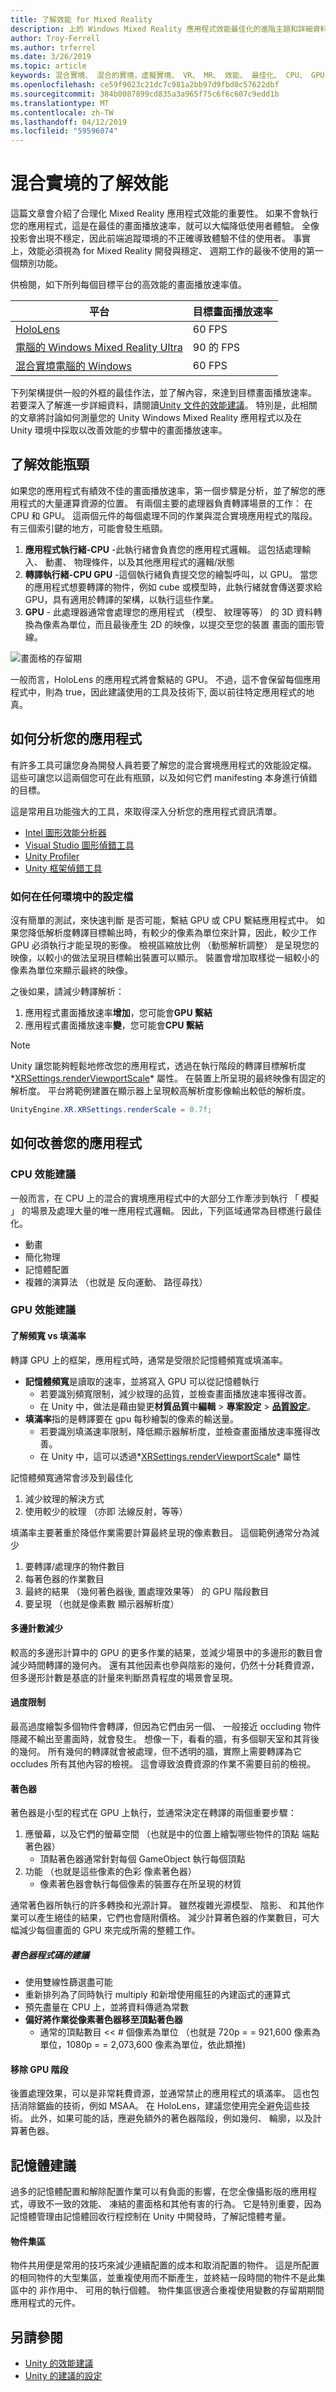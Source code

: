 ```yaml
---
title: 了解效能 for Mixed Reality
description: 上的 Windows Mixed Reality 應用程式效能最佳化的進階主題和詳細資料
author: Troy-Ferrell
ms.author: trferrel
ms.date: 3/26/2019
ms.topic: article
keywords: 混合實境、 混合的實境，虛擬實境、 VR、 MR、 效能、 最佳化、 CPU、 GPU 的 Windows
ms.openlocfilehash: ce59f9023c21dc7c981a2bb97d9fbd0c57622dbf
ms.sourcegitcommit: 384b0087899cd835a3a965f75c6f6c607c9edd1b
ms.translationtype: MT
ms.contentlocale: zh-TW
ms.lasthandoff: 04/12/2019
ms.locfileid: "59596074"
---
```

# <a name="understanding-performance-for-mixed-reality"></a>混合實境的了解效能

這篇文章會介紹了合理化 Mixed Reality 應用程式效能的重要性。  如果不會執行您的應用程式，這是在最佳的畫面播放速率，就可以大幅降低使用者體驗。 全像投影會出現不穩定，因此前端追蹤環境的不正確導致體驗不佳的使用者。 事實上，效能必須視為 for Mixed Reality 開發與穩定、 週期工作的最後不使用的第一個類別功能。

供檢閱，如下所列每個目標平台的高效能的畫面播放速率值。

| 平台 | 目標畫面播放速率 |
|----------|-------------------|
| [HoloLens](hololens-hardware-details.md) | 60 FPS |
| [電腦的 Windows Mixed Reality Ultra](immersive-headset-hardware-details.md) | 90 的 FPS |
| [混合實境電腦的 Windows](immersive-headset-hardware-details.md) | 60 FPS |

下列架構提供一般的外框的最佳作法，並了解內容，來達到目標畫面播放速率。 若要深入了解進一步詳細資料，請閱讀[Unity 文件的效能建議](performance-recommendations-for-unity.md)。 特別是，此相關的文章將討論如何測量您的 Unity Windows Mixed Reality 應用程式以及在 Unity 環境中採取以改善效能的步驟中的畫面播放速率。

## <a name="understanding-performance-bottlenecks"></a>了解效能瓶頸

如果您的應用程式有績效不佳的畫面播放速率，第一個步驟是分析，並了解您的應用程式的大量運算資源的位置。 有兩個主要的處理器負責轉譯場景的工作： 在 CPU 和 GPU。 這兩個元件的每個處理不同的作業與混合實境應用程式的階段。 有三個索引鍵的地方，可能會發生瓶頸。 

1. **應用程式執行緒-CPU** -此執行緒會負責您的應用程式邏輯。 這包括處理輸入、 動畫、 物理條件，以及其他應用程式的邏輯/狀態
2. **轉譯執行緒-CPU GPU** -這個執行緒負責提交您的繪製呼叫，以 GPU。 當您的應用程式想要轉譯的物件，例如 cube 或模型時，此執行緒就會傳送要求給 GPU，具有適用於轉譯的架構，以執行這些作業。
3. **GPU** - 
   此處理器通常會處理您的應用程式 （模型、 紋理等等） 的 3D 資料轉換為像素為單位，而且最後產生 2D 的映像，以提交至您的裝置 畫面的圖形管線。

![畫面格的存留期](images/lifetime-of-a-frame.png)

一般而言，HoloLens 的應用程式將會繫結的 GPU。 不過，這不會保留每個應用程式中，則為 true，因此建議使用的工具及技術下, 面以前往特定應用程式的地真。

## <a name="how-to-analyze-your-application"></a>如何分析您的應用程式

有許多工具可讓您身為開發人員若要了解您的混合實境應用程式的效能設定檔。 這些可讓您以這兩個您可在此有瓶頸，以及如何它們 manifesting 本身進行偵錯的目標。

這是常用且功能強大的工具，來取得深入分析您的應用程式資訊清單。
- [Intel 圖形效能分析器](https://software.intel.com/gpa)
- [Visual Studio 圖形偵錯工具](https://docs.microsoft.com/visualstudio/debugger/graphics/visual-studio-graphics-diagnostics?view=vs-2017)
- [Unity Profiler](https://docs.unity3d.com/Manual/Profiler.html)
- [Unity 框架偵錯工具](https://docs.unity3d.com/Manual/FrameDebugger.html)

### <a name="how-to-profile-in-any-environment"></a>如何在任何環境中的設定檔

沒有簡單的測試，來快速判斷 是否可能，繫結 GPU 或 CPU 繫結應用程式中。 如果您降低解析度轉譯目標輸出時，有較少的像素為單位來計算，因此，較少工作 GPU 必須執行才能呈現的影像。 檢視區縮放比例 （動態解析調整） 是呈現您的映像，以較小的做法呈現目標輸出裝置可以顯示。 裝置會增加取樣從一組較小的像素為單位來顯示最終的映像。

之後如果，請減少轉譯解析：
1) 應用程式畫面播放速率**增加**，您可能會**GPU 繫結**
1) 應用程式畫面播放速率**變**，您可能會**CPU 繫結**

>[!NOTE]
>Unity 讓您能夠輕鬆地修改您的應用程式，透過在執行階段的轉譯目標解析度*[XRSettings.renderViewportScale](https://docs.unity3d.com/ScriptReference/XR.XRSettings-renderViewportScale.html)* 屬性。 在裝置上所呈現的最終映像有固定的解析度。 平台將範例建置在顯示器上呈現較高解析度影像輸出較低的解析度。 
>
>```CS
>UnityEngine.XR.XRSettings.renderScale = 0.7f;
>```

## <a name="how-to-improve-your-application"></a>如何改善您的應用程式

### <a name="cpu-performance-recommendations"></a>CPU 效能建議

一般而言，在 CPU 上的混合的實境應用程式中的大部分工作牽涉到執行 「 模擬 」 的場景及處理大量的唯一應用程式邏輯。 因此，下列區域通常為目標進行最佳化。

- 動畫
- 簡化物理
- 記憶體配置
- 複雜的演算法 （也就是 反向運動、 路徑尋找）

### <a name="gpu-performance-recommendations"></a>GPU 效能建議

#### <a name="understanding-bandwidth-vs-fill-rate"></a>了解頻寬 vs 填滿率
轉譯 GPU 上的框架，應用程式時，通常是受限於記憶體頻寬或填滿率。

- **記憶體頻寬**是讀取的速率，並將寫入 GPU 可以從記憶體執行
    - 若要識別頻寬限制，減少紋理的品質，並檢查畫面播放速率獲得改善。
    - 在 Unity 中，做法是藉由變更**材質品質**中**編輯** > **專案設定** >   **[品質設定](https://docs.unity3d.com/Manual/class-QualitySettings.html)**。
- **填滿率**指的是轉譯要在 gpu 每秒繪製的像素的輸送量。
    - 若要識別填滿速率限制，降低顯示器解析度，並檢查畫面播放速率獲得改善。 
    - 在 Unity 中，這可以透過*[XRSettings.renderViewportScale](https://docs.unity3d.com/ScriptReference/XR.XRSettings-renderViewportScale.html)* 屬性

記憶體頻寬通常會涉及到最佳化
1) 減少紋理的解決方式
2) 使用較少的紋理 （亦即 法線反射，等等）

填滿率主要著重於降低作業需要計算最終呈現的像素數目。 這個範例通常分為減少
1) 要轉譯/處理序的物件數目
2) 每著色器的作業數目
3) 最終的結果 （幾何著色器後, 置處理效果等） 的 GPU 階段數目
4) 要呈現 （也就是像素數 顯示器解析度）

#### <a name="reduce-poly-count"></a>多邊計數減少
較高的多邊形計算中的 GPU 的更多作業的結果，並減少場景中的多邊形的數目會減少時間轉譯的幾何內。 還有其他因素也參與陰影的幾何，仍然十分耗費資源，但多邊形計數是基底的計量來判斷昂貴程度的場景會呈現。

#### <a name="limit-overdraw"></a>過度限制

最高過度繪製多個物件會轉譯，但因為它們由另一個、 一般接近 occluding 物件隱藏不輸出至畫面時，就會發生。 想像一下，看看的牆，有多個聊天室和其背後的幾何。 所有幾何的轉譯就會被處理，但不透明的牆，實際上需要轉譯為它 occludes 所有其他內容的檢視。 這會導致浪費資源的作業不需要目前的檢視。

#### <a name="shaders"></a>著色器

著色器是小型的程式在 GPU 上執行，並通常決定在轉譯的兩個重要步驟：
1) 應螢幕，以及它們的螢幕空間 （也就是中的位置上繪製哪些物件的頂點 端點著色器）
    - 頂點著色器通常針對每個 GameObject 執行每個頂點
2) 功能 （也就是這些像素的色彩 像素著色器）
    - 像素著色器會執行每個像素的裝置存在所呈現的材質

通常著色器所執行的許多轉換和光源計算。 雖然複雜光源模型、 陰影、 和其他作業可以產生絕佳的結果，它們也會隨附價格。 減少計算著色器的作業數目，可大幅減少每個畫面的 GPU 來完成所需的整體工作。

##### <a name="shader-coding-recommendations"></a>著色器程式碼的建議

- 使用雙線性篩選盡可能
- 重新排列為了同時執行 multiply 和新增使用瘋狂的內建函式的運算式
- 預先盡量在 CPU 上，並將資料傳遞為常數
- **偏好將作業從像素著色器移至頂點著色器**
    - 通常的頂點數目 << # 個像素為單位 （也就是 720p = = 921,600 像素為單位，1080p = = 2,073,600 像素為單位，依此類推)

#### <a name="remove-gpu-stages"></a>移除 GPU 階段
後置處理效果，可以是非常耗費資源，並通常禁止的應用程式的填滿率。 這也包括消除鋸齒的技術，例如 MSAA。 在 HoloLens，建議您使用完全避免這些技術。 此外，如果可能的話，應避免額外的著色器階段，例如幾何、 輪廓，以及計算著色器。

## <a name="memory-recommendations"></a>記憶體建議
過多的記憶體配置和解除配置作業可以有負面的影響，在您全像攝影版的應用程式，導致不一致的效能、 凍結的畫面格和其他有害的行為。 它是特別重要，因為記憶體管理由記憶體回收行程控制在 Unity 中開發時，了解記憶體考量。

#### <a name="object-pooling"></a>物件集區

物件共用便是常用的技巧來減少連續配置的成本和取消配置的物件。 這是所配置的相同物件的大型集區，並重複使用而不斷產生，並終結一段時間的物件不是此集區中的 非作用中、 可用的執行個體。 物件集區很適合重複使用變數的存留期期間應用程式的元件。

## <a name="see-also"></a>另請參閱
- [Unity 的效能建議](performance-recommendations-for-unity.md)
- [Unity 的建議的設定](recommended-settings-for-unity.md)
